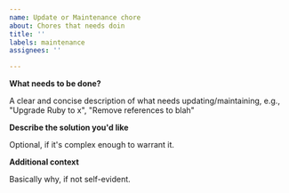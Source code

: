 ```yaml
---
name: Update or Maintenance chore
about: Chores that needs doin
title: ''
labels: maintenance
assignees: ''

---
```


**What needs to be done?**

A clear and concise description of what needs updating/maintaining, e.g., "Upgrade Ruby to x", "Remove references to blah"

**Describe the solution you'd like**

Optional, if it's complex enough to warrant it.

**Additional context**

Basically why, if not self-evident.
